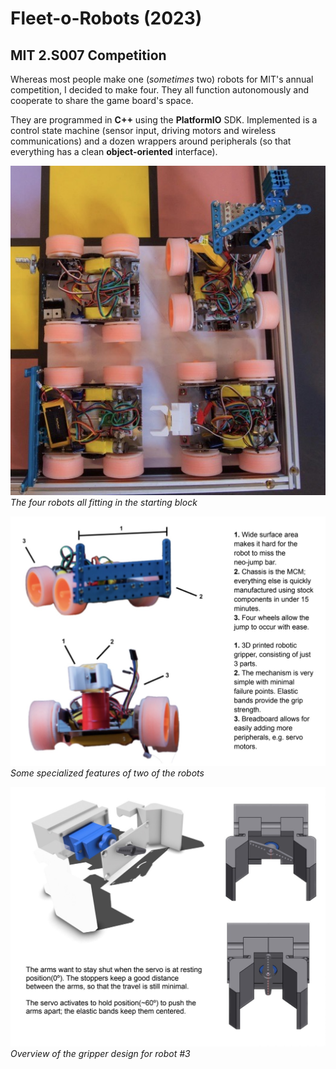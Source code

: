 # Fleet-o-Robots (2023)
## MIT 2.S007 Competition

Whereas most people make one (*sometimes* two) robots for MIT's annual competition, I decided to make four. They all function autonomously and cooperate to share the game board's space.

They are programmed in **C++** using the **PlatformIO** SDK. Implemented is a control state machine (sensor input, driving motors and wireless communications) and a dozen wrappers around peripherals (so that everything has a clean **object-oriented** interface).

![Four robots](./assets/formation.jpeg)
_The four robots all fitting in the starting block_

![Feature highlights](./assets/highlights.jpeg)
_Some specialized features of two of the robots_

![Gripper design](./assets/gripper.jpeg)
_Overview of the gripper design for robot #3_